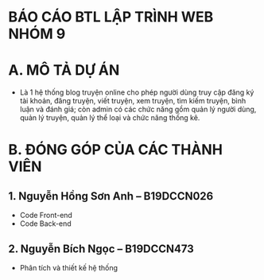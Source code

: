# BÁO CÁO BTL LẬP TRÌNH WEB NHÓM 9

# A. MÔ TẢ DỰ ÁN
- Là 1 hệ thống blog truyện online cho phép người dùng truy cập đăng ký tài khoản, đăng truyện, viết truyện, xem truyện, tìm kiếm truyện, bình luận và đánh giá; còn admin có các chức năng gồm quản lý người dùng, quản lý truyện, quản lý thể loại và chức năng thống kê.  
# B. ĐÓNG GÓP CỦA CÁC THÀNH VIÊN
## 1. Nguyễn Hồng Sơn Anh – B19DCCN026
+ Code Front-end
+ Code Back-end
## 2. Nguyễn Bích Ngọc – B19DCCN473
+ Phân tích và thiết kế hệ thống
